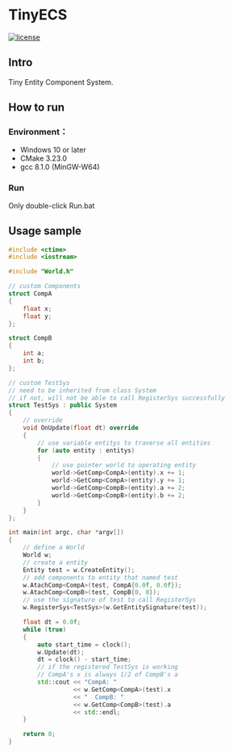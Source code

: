 # TinyECS
[![license](https://img.shields.io/github/license/zhtsu/TinyECS)](LICENSE) 

## Intro
Tiny Entity Component System.

## How to run
### Environment：
- Windows 10 or later
- CMake 3.23.0
- gcc 8.1.0 (MinGW-W64)

### Run
Only double-click Run.bat

## Usage sample
```cpp
#include <ctime>
#include <iostream>

#include "World.h"

// custom Components
struct CompA
{
	float x;
	float y;
};

struct CompB
{
	int a;
	int b;
};

// custom TestSys
// need to be inherited from class System
// if not, will not be able to call RegisterSys successfully
struct TestSys : public System
{
	// override
	void OnUpdate(float dt) override
	{
		// use variable entitys to traverse all entities
		for (auto entity : entitys)
		{
			// use pointer world to operating entity
			world->GetComp<CompA>(entity).x += 1;
			world->GetComp<CompA>(entity).y += 1;
			world->GetComp<CompB>(entity).a += 2;
			world->GetComp<CompB>(entity).b += 2;
		}
	}
};

int main(int argc, char *argv[])
{
	// define a World
	World w;
	// create a entity
	Entity test = w.CreateEntity();
	// add components to entity that named test
	w.AtachComp<CompA>(test, CompA{0.0f, 0.0f});
	w.AtachComp<CompB>(test, CompB{0, 0});
	// use the signature of test to call RegisterSys
	w.RegisterSys<TestSys>(w.GetEntitySignature(test));

	float dt = 0.0f;
	while (true)
	{
		auto start_time = clock();
		w.Update(dt);
		dt = clock() - start_time;
		// if the registered TestSys is working
		// CompA's x is always 1/2 of CompB's a
		std::cout << "CompA: "
				  << w.GetComp<CompA>(test).x 
				  << "  CompB: " 
				  << w.GetComp<CompB>(test).a
				  << std::endl;
	}

	return 0;
}

```

